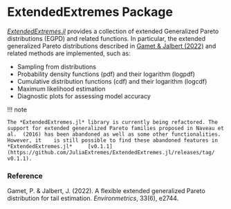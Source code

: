 # ExtendedExtremes Package

*[ExtendedExtremes.jl](https://github.com/JuliaExtremes/ExtendedExtremes.jl)* provides a collection of extended Generalized Pareto distributions (EGPD) and related functions. In particular, the extended generalized Pareto distributions described in [Gamet & Jalbert (2022)](https://doi.org/10.1002/env.2744) and related methods are implemented, such as:

* Sampling from distributions
* Probability density functions (pdf) and their logarithm (logpdf)
* Cumulative distribution functions (cdf) and their logarithm (logcdf)
* Maximum likelihood estimation
* Diagnostic plots for assessing model accuracy

!!! note

	The *ExtendedExtremes.jl* library is currently being refactored. The 	support for extended generalized Pareto families proposed in Naveau et al. 	(2016) has been abandoned as well as some other functionalities. However, it 	is still possible to find these abandoned features in *ExtendedExtremes.jl* 	[v0.1.1](https://github.com/JuliaExtremes/ExtendedExtremes.jl/releases/tag/	v0.1.1).



### Reference

Gamet, P. & Jalbert, J. (2022). A flexible extended generalized Pareto distribution for tail estimation. *Environmetrics*, 33(6), e2744.